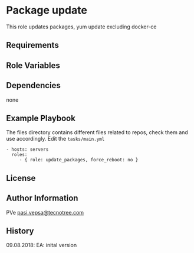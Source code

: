Package update
=========

This role updates packages, yum update excluding docker-ce 

Requirements
------------


Role Variables
--------------

        
Dependencies
------------

none

Example Playbook
----------------
The files directory contains different files related to repos, check them and use accordingly. Edit the `tasks/main.yml`

    - hosts: servers
      roles:
         - { role: update_packages, force_reboot: no }

License
-------



Author Information
------------------
PVe  pasi.vepsa@tecnotree.com


History
-----------------
09.08.2018: EA: inital version  

